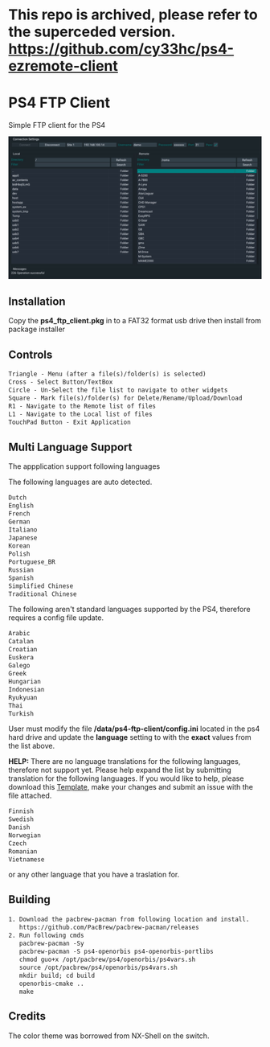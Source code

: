 # This repo is archived, please refer to the superceded version. https://github.com/cy33hc/ps4-ezremote-client

# PS4 FTP Client

Simple FTP client for the PS4

![Preview](/screenshot.jpg)

## Installation
Copy the **ps4_ftp_client.pkg** in to a FAT32 format usb drive then install from package installer

## Controls
```
Triangle - Menu (after a file(s)/folder(s) is selected)
Cross - Select Button/TextBox
Circle - Un-Select the file list to navigate to other widgets
Square - Mark file(s)/folder(s) for Delete/Rename/Upload/Download
R1 - Navigate to the Remote list of files
L1 - Navigate to the Local list of files
TouchPad Button - Exit Application
```

## Multi Language Support
The appplication support following languages

The following languages are auto detected.
```
Dutch
English
French
German
Italiano
Japanese
Korean
Polish
Portuguese_BR
Russian
Spanish
Simplified Chinese
Traditional Chinese
```

The following aren't standard languages supported by the PS4, therefore requires a config file update.
```
Arabic
Catalan
Croatian
Euskera
Galego
Greek
Hungarian
Indonesian
Ryukyuan
Thai
Turkish
```
User must modify the file **/data/ps4-ftp-client/config.ini** located in the ps4 hard drive and update the **language** setting to with the **exact** values from the list above.

**HELP:** There are no language translations for the following languages, therefore not support yet. Please help expand the list by submitting translation for the following languages. If you would like to help, please download this [Template](https://github.com/cy33hc/ps4-ftp-client/blob/master/data/assets/langs/English.ini), make your changes and submit an issue with the file attached.
```
Finnish
Swedish
Danish
Norwegian
Czech
Romanian
Vietnamese
```
or any other language that you have a traslation for.

## Building
```
1. Download the pacbrew-pacman from following location and install.
   https://github.com/PacBrew/pacbrew-pacman/releases
2. Run following cmds
   pacbrew-pacman -Sy
   pacbrew-pacman -S ps4-openorbis ps4-openorbis-portlibs
   chmod guo+x /opt/pacbrew/ps4/openorbis/ps4vars.sh
   source /opt/pacbrew/ps4/openorbis/ps4vars.sh
   mkdir build; cd build
   openorbis-cmake ..
   make
```

## Credits
The color theme was borrowed from NX-Shell on the switch.
